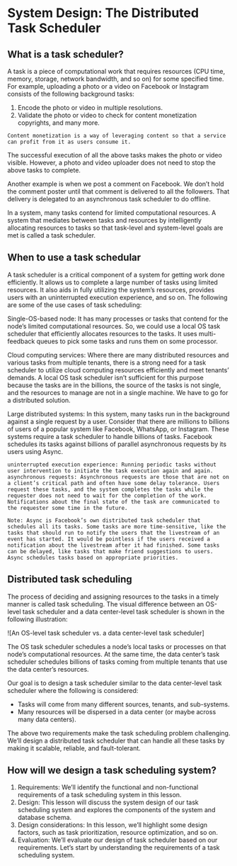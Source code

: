 # System Design: The Distributed Task Scheduler
## What is a task scheduler?
A task is a piece of computational work that requires resources (CPU time, memory, storage, network bandwidth, and so on) for some specified time. For example, uploading a photo or a video on Facebook or Instagram consists of the following background tasks:

1. Encode the photo or video in multiple resolutions.
2. Validate the photo or video to check for content monetization copyrights, and many more.

```
Content monetization is a way of leveraging content so that a service can profit from it as users consume it.
```

The successful execution of all the above tasks makes the photo or video visible. However, a photo and video uploader does not need to stop the above tasks to complete.

Another example is when we post a comment on Facebook. We don’t hold the comment poster until that comment is delivered to all the followers. That delivery is delegated to an asynchronous task scheduler to do offline.

In a system, many tasks contend for limited computational resources. A system that mediates between tasks and resources by intelligently allocating resources to tasks so that task-level and system-level goals are met is called a task scheduler.
## When to use a task schedular
A task scheduler is a critical component of a system for getting work done efficiently. It allows us to complete a large number of tasks using limited resources. It also aids in fully utilizing the system’s resources, provides users with an uninterrupted execution experience, and so on. The following are some of the use cases of task scheduling:

Single-OS-based node: It has many processes or tasks that contend for the node’s limited computational resources. So, we could use a local OS task scheduler that efficiently allocates resources to the tasks. It uses multi-feedback queues to pick some tasks and runs them on some processor.

Cloud computing services: Where there are many distributed resources and various tasks from multiple tenants, there is a strong need for a task scheduler to utilize cloud computing resources efficiently and meet tenants’ demands. A local OS task scheduler isn’t sufficient for this purpose because the tasks are in the billions, the source of the tasks is not single, and the resources to manage are not in a single machine. We have to go for a distributed solution.

Large distributed systems: In this system, many tasks run in the background against a single request by a user. Consider that there are millions to billions of users of a popular system like Facebook, WhatsApp, or Instagram. These systems require a task scheduler to handle billions of tasks. Facebook schedules its tasks against billions of parallel asynchronous requests by its users using Async.
```
uninterrupted execution experience: Running periodic tasks without user intervention to initiate the task execution again and again.
asynchronous requests: Asynchronous requests are those that are not on a client’s critical path and often have some delay tolerance. Users request these tasks, and the system completes the tasks while the requester does not need to wait for the completion of the work. Notifications about the final state of the task are communicated to the requester some time in the future.
```

```
Note: Async is Facebook’s own distributed task scheduler that schedules all its tasks. Some tasks are more time-sensitive, like the tasks that should run to notify the users that the livestream of an event has started. It would be pointless if the users received a notification about the livestream after it had finished. Some tasks can be delayed, like tasks that make friend suggestions to users. Async schedules tasks based on appropriate priorities.
```

## Distributed task scheduling
The process of deciding and assigning resources to the tasks in a timely manner is called task scheduling. The visual difference between an OS-level task scheduler and a data center-level task scheduler is shown in the following illustration:

![An OS-level task scheduler vs. a data center-level task scheduler]

The OS task scheduler schedules a node’s local tasks or processes on that node’s computational resources. At the same time, the data center’s task scheduler schedules billions of tasks coming from multiple tenants that use the data center’s resources.

Our goal is to design a task scheduler similar to the data center-level task scheduler where the following is considered:

- Tasks will come from many different sources, tenants, and sub-systems.
- Many resources will be dispersed in a data center (or maybe across many data centers).

The above two requirements make the task scheduling problem challenging. We’ll design a distributed task scheduler that can handle all these tasks by making it scalable, reliable, and fault-tolerant.

## How will we design a task scheduling system?
1. Requirements: We’ll identify the functional and non-functional requirements of a task scheduling system in this lesson.
2. Design: This lesson will discuss the system design of our task scheduling system and explores the components of the system and database schema.
3. Design considerations: In this lesson, we’ll highlight some design factors, such as task prioritization, resource optimization, and so on.
4. Evaluation: We’ll evaluate our design of task scheduler based on our requirements.
Let’s start by understanding the requirements of a task scheduling system.
